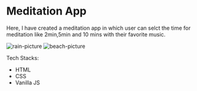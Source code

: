 <h1>Meditation App</h1>
<p>Here, I have created a meditation app in which user can selct the time for meditation like 2min,5min and 10 mins with their favorite music.</p>
<img src="https://user-images.githubusercontent.com/109274817/212563709-f95461af-df7b-454b-ad27-76ce0fd5d871.png" alt ="rain-picture">
<img src="https://user-images.githubusercontent.com/109274817/212563733-1706d0ac-44ed-4383-902c-e9be1447cd70.png" alt="beach-picture">
<p>Tech Stacks:</p>
<ul>
  <li>HTML</li>
  <li>CSS</li>
  <li>Vanilla JS</li>
</ul>
